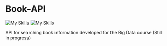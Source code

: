 # Book-API
[![My Skills](https://skillicons.dev/icons?i=java&perline=3)](https://www.java.com/)
[![My Skills](https://skillicons.dev/icons?i=maven&perline=3)](https://maven.apache.org/)

API for searching book information developed for the Big Data course (Still in progress)
